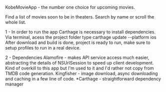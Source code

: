 KobeMovieApp - the number one choice for upcoming movies.

Find a list of movies soon to be in theaters. Search by name or scroll the whole list.

1 - In order to run the app
Carthage is necessary to install dependencies.
Via terminal, acess the project folder
type carthage update --platform ios
After download and build is done, project is ready to run, make sure to setup profiles to run in a real device.

2 - Dependencies
Alamofire - makes API service access much easier, abstracting the details of NSUrlSession to speed up client development. Kind of overkill to this app but I'm used to it and I'd rather not copy from TMDB code generation.
Kingfisher - image download, async downloading and caching in a few line of code.
*Carthage - straightforward dependency manager
